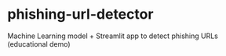 # phishing-url-detector
Machine Learning model + Streamlit app to detect phishing URLs (educational demo)
